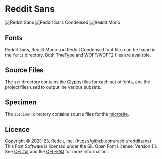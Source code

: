 # Reddit Sans

![Reddit Sans](./documentation/preview.png)
![Reddit Sans Condensed](./documentation/preview-condensed.png)
![Reddit Mono](./documentation/preview-mono.png)

## Fonts

Reddit Sans, Reddit Mono and Reddit Condensed font files can be found in the
`fonts` directory. Both TrueType and WOFF/WOFF2 files are available.

## Source Files

The `src` directory contains the [Glyphs](https://glyphsapp.com/) files for each
set of fonts, and the project files used to output the various subsets.

## Specimen

The `specimen` directory contains source files for the
[microsite](https://redditsans.s-ings.com/).

## Licence

Copyright © 2020-23, Reddit, Inc. (https://github.com/reddit/redditsans) This Font Software is
licensed under the SIL Open Font License, Version 1.1. See
[OFL.txt](./OFL.txt) and the [OFL-FAQ](./documentation/OFL-FAQ.txt) for more
information.
